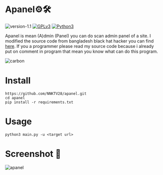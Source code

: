 # Apanel⚙️🛠

![version-1.1](https://img.shields.io/badge/version-1.1-green)
[![GPLv3](https://img.shields.io/badge/license-GPLv3-blue)](https://img.shields.io/badge/license-GPLv3-blue)
[![Python3](https://img.shields.io/badge/language-Python3-red)](https://img.shields.io/badge/language-Python3-red)

Apanel is mean (A)dmin (Panel) you can do scan admin panel of a site. I modified the source code from bangladesh black hat hacker you can find <a href="https://github.com/bdblackhat/admin-panel-finder">here</a>. If you a programmer please read my source code because i already put on comment in program that mean you know what can do this program.

![carbon](https://user-images.githubusercontent.com/83481679/184478673-e0f38559-967f-4c11-89ce-17e4fe5220f2.png)

# Install
```
https://github.com/NNKTV28/apanel.git
cd apanel
pip install -r requirements.txt
```

# Usage
```
python3 main.py -u <target url>
```

# Screenshot 📸
![apanel](https://user-images.githubusercontent.com/83481679/185466863-70529864-876c-4311-9a58-8e466d900837.png)
